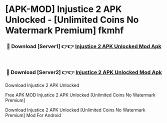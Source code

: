 # [APK-MOD] Injustice 2 APK Unlocked - [Unlimited Coins No Watermark Premium] fkmhf



<div align="center">
<h3>🔴 Download [Server1] 👉👉 <a href="https://momento.my/?title=Injustice_2_APK_Unlocked">Injustice 2 APK Unlocked Mod Apk</a></h3><br>

<h3>🔴 Download [Server2] 👉👉 <a href="https://momento.my/?title=Injustice_2_APK_Unlocked">Injustice 2 APK Unlocked Mod Apk</a></h3>
</div>



Download Injustice 2 APK Unlocked 

Free APK MOD Injustice 2 APK Unlocked [Unlimited Coins No Watermark Premium]

Download Injustice 2 APK Unlocked [Unlimited Coins No Watermark Premium] Mod For Android

